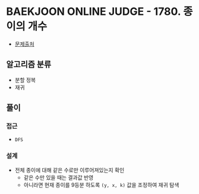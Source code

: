 # BAEKJOON ONLINE JUDGE - 1780. 종이의 개수

- [문제출처](https://www.acmicpc.net/problem/1780 '1780. 종이의 개수')

## 알고리즘 분류

- 분할 정복
- 재귀

## 풀이

### 접근

- `DFS`

### 설계

- 전체 종이에 대해 같은 수로만 이루어져있는지 확인
  - 같은 수만 있을 때는 결과값 반영
  - 아니라면 현재 종이를 9등분 하도록 `(y, x, k)` 값을 조정하여 재귀 탐색
